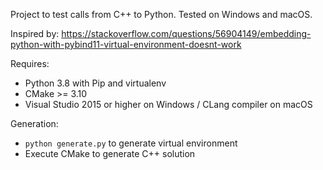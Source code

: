 Project to test calls from C++ to Python. Tested on Windows and macOS.

Inspired by: <https://stackoverflow.com/questions/56904149/embedding-python-with-pybind11-virtual-environment-doesnt-work>

Requires:
- Python 3.8 with Pip and virtualenv
- CMake >= 3.10
- Visual Studio 2015 or higher on Windows / CLang compiler on macOS

Generation:
- `python generate.py` to generate virtual environment
- Execute CMake to generate C++ solution